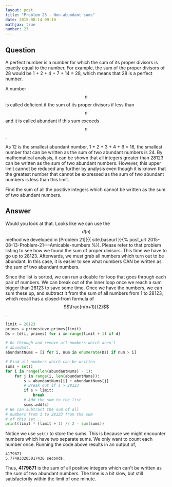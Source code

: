 ```yaml
---
layout: post
title: "Problem 23 - Non-abundant sums"
date: 2015-08-14 09:10
mathjax: true
number: 23
---
```


## Question

A perfect number is a number for which the sum of its proper divisors is exactly equal to the number. For example, the sum of the proper divisors of 28 would be 1 + 2 + 4 + 7 + 14 = 28, which means that 28 is a perfect number.

A number $$n$$ is called deficient if the sum of its proper divisors if less than $$n$$ and it is called abundant if this sum exceeds $$n$$.

As 12 is the smallest abundant number, 1 + 2 + 3 + 4 + 6 = 16, the smallest number that can be written as the sum of two abundant numbers is 24. By mathematical analysis, it can be shown that all integers greater than 28123 can be written as the sum of two abundant numbers. However, this upper limit cannot be reduced any further by analysis even though it is known that the greatest number that cannot be expressed as the sum of two abundant numbers is less than this limit.

Find the sum of all the positive integers which cannot be written as the sum of two abundant numbers.

## Answer

Would you look at that. Looks like we can use the $$d(n)$$ method we developed in [Problem 21]({{ site.baseurl }}{% post_url 2015-08-13-Problem-21---Amicable-numbers %}). Please refer to that problem listing to see how we found the sum of proper divisors. This time we have to go up to 28123. Afterwards, we must grab all numbers which turn out to be abundant. In this case, it is easier to see what numbers CAN be written as the sum of two abundant numbers. 

Since the list is sorted, we can run a double for loop that goes through each pair of numbers. We can break out of the inner loop once we reach a sum bigger than 28123 to save some time. Once we have the numbers, we can sum these up, and subtract it from the sum of all numbers from 1 to 28123, which recall has a closed-from formula of $$\frac{n(n+1)}{2}$$.

```python
limit = 28123
primes = primesieve.primes(limit)
Ds = [d(i, primes) for i in range(limit + 1) if d]

# Go through and remove all numbers which aren't
# abundant.
abundantNums = [i for i, num in enumerate(Ds) if num > i]

# Find all numbers which can be written
sums = set()
for i in range(len(abundantNums) - 1):
    for j in range(i, len(abundantNums)):
        s = abundantNums[i] + abundantNums[j]
        # Break out if s > 28123
        if s > limit:
            break
        # Add the sum to the list
        sums.add(s)
# We can subtract the sum of all
# numbers from 1 to 28123 from the sum
# of this set...
print(limit * (limit + 1) // 2 - sum(sums))
```

Notice we use `set()` to store the sums. This is because we might encounter numbers which have two separate sums. We only want to count each number once. Running the code above results in an output of,

```
4179871
5.774933205017436 seconds.
```

Thus, **4179871** is the sum of all positive integers which can't be written as the sum of two abundant numbers. The time is a bit slow, but still satisfactorily within the limit of one minute.